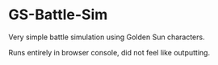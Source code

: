 # GS-Battle-Sim
Very simple battle simulation using Golden Sun characters.

Runs entirely in browser console, did not feel like outputting.
